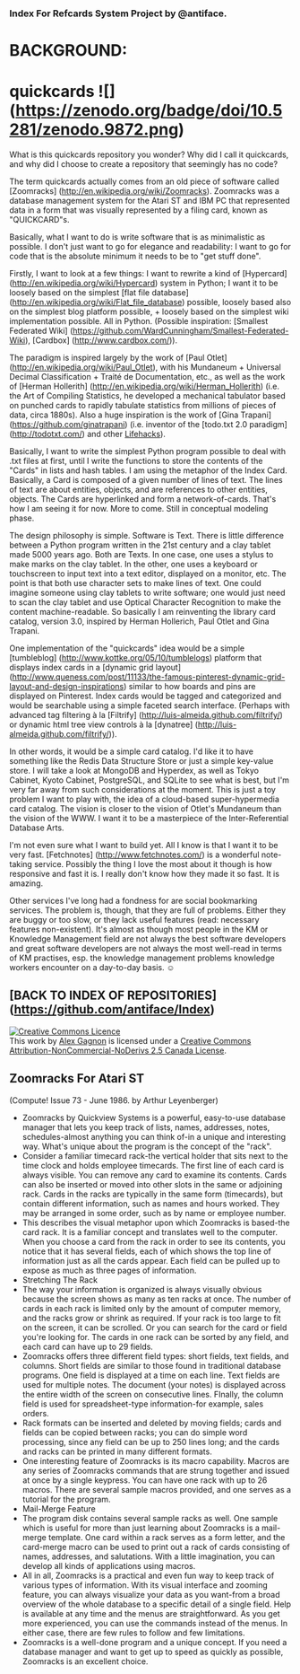 ### Index For Refcards System Project by @antiface.

# BACKGROUND:

quickcards ![] (https://zenodo.org/badge/doi/10.5281/zenodo.9872.png)
==========

What is this quickcards repository you wonder? Why did I call it quickcards, and why did I choose to create a repository that seemingly has no code?

The term quickcards actually comes from an old piece of software called [Zoomracks] (http://en.wikipedia.org/wiki/Zoomracks). Zoomracks was a database management system for the Atari ST and IBM PC that represented data in a form that was visually represented by a filing card, known as "QUICKCARD"s.

Basically, what I want to do is write software that is as minimalistic as possible. I don't just want to go for elegance and readability: I want to go for code that is the absolute minimum it needs to be to "get stuff done".

Firstly, I want to look at a few things: I want to rewrite a kind of [Hypercard] (http://en.wikipedia.org/wiki/Hypercard) system in Python; I want it to be loosely based on the simplest [flat file database] (http://en.wikipedia.org/wiki/Flat_file_database) possible, loosely based also on the simplest blog platform possible, + loosely based on the simplest wiki implementation possible. All in Python. (Possible inspiration: [Smallest Federated Wiki] (https://github.com/WardCunningham/Smallest-Federated-Wiki), [Cardbox] (http://www.cardbox.com/)).

The paradigm is inspired largely by the work of [Paul Otlet] (http://en.wikipedia.org/wiki/Paul_Otlet), with his Mundaneum + Universal Decimal Classification + Traité de Documentation, etc., as well as the work of [Herman Hollerith] (http://en.wikipedia.org/wiki/Herman_Hollerith) (i.e. the Art of Compiling Statistics, he developed a mechanical tabulator based on punched cards to rapidly tabulate statistics from millions of pieces of data, circa 1880s). Also a huge inspiration is the work of [Gina Trapani] (https://github.com/ginatrapani) (i.e. inventor of the [todo.txt 2.0 paradigm] (http://todotxt.com/) and other [Lifehacks](http://en.wikipedia.org/wiki/Lifehack)).

Basically, I want to write the simplest Python program possible to deal with .txt files at first, until I write the functions to store the contents of the "Cards" in lists and hash tables. I am using the metaphor of the Index Card. Basically, a Card is composed of a given number of lines of text. The lines of text are about entities, objects, and are references to other entities, objects. The Cards are hyperlinked and form a network-of-cards. That's how I am seeing it for now. More to come. Still in conceptual modeling phase.

The design philosophy is simple. Software is Text. There is little difference between a Python program written in the 21st century and a clay tablet made 5000 years ago. Both are Texts. In one case, one uses a stylus to make marks on the clay tablet. In the other, one uses a keyboard or touchscreen to input text into a text editor, displayed on a monitor, etc. The point is that both use character sets to make lines of text. One could imagine someone using clay tablets to write software; one would just need to scan the clay tablet and use Optical Character Recognition to make the content machine-readable. So basically I am reinventing the library card catalog, version 3.0, inspired by Herman Hollerich, Paul Otlet and Gina Trapani.

One implementation of the "quickcards" idea would be a simple [tumbleblog] (http://www.kottke.org/05/10/tumblelogs) platform that displays index cards in a [dynamic grid layout] (http://www.queness.com/post/11133/the-famous-pinterest-dynamic-grid-layout-and-design-inspirations) similar to how boards and pins are displayed on Pinterest. Index cards would be tagged and categorized and would be searchable using a simple faceted search interface. (Perhaps with advanced tag filtering à la [Filtrify] (http://luis-almeida.github.com/filtrify/) or dynamic html tree view controls à la [dynatree] (http://luis-almeida.github.com/filtrify/)).

In other words, it would be a simple card catalog. I'd like it to have something like the Redis Data Structure Store or just a simple key-value store. I will take a look at MongoDB and Hyperdex, as well as Tokyo Cabinet, Kyoto Cabinet, PostgreSQL, and SQLite to see what is best, but I'm very far away from such considerations at the moment. This is just a toy problem I want to play with, the idea of a cloud-based super-hypermedia card catalog. The vision is closer to the vision of Otlet's Mundaneum than the vision of the WWW. I want it to be a masterpiece of the Inter-Referential Database Arts.

I'm not even sure what I want to build yet. All I know is that I want it to be very fast. [Fetchnotes] (http://www.fetchnotes.com/) is a wonderful note-taking service. Possibly the thing I love the most about it though is how responsive and fast it is. I really don't know how they made it so fast. It is amazing.

Other services I've long had a fondness for are social bookmarking services. The problem is, though, that they are full of problems. Either they are buggy or too slow, or they lack useful features (read: necessary features non-existent). It's almost as though most people in the KM or Knowledge Management field are not always the best software developers and great software developers are not always the most well-read in terms of KM practises, esp. the knowledge management problems knowledge workers encounter on a day-to-day basis. :relaxed:

## [BACK TO INDEX OF REPOSITORIES] (https://github.com/antiface/Index)

<a rel="license" href="http://creativecommons.org/licenses/by-nc-nd/2.5/ca/deed.en_GB"><img alt="Creative Commons Licence" style="border-width:0" src="http://i.creativecommons.org/l/by-nc-nd/2.5/ca/80x15.png" /></a><br />This work by <a xmlns:cc="http://creativecommons.org/ns#" href="http://alexgagnon.com" property="cc:attributionName" rel="cc:attributionURL">Alex Gagnon</a> is licensed under a <a rel="license" href="http://creativecommons.org/licenses/by-nc-nd/2.5/ca/deed.en_GB">Creative Commons Attribution-NonCommercial-NoDerivs 2.5 Canada License</a>.

Zoomracks For Atari ST 
----------------------

(Compute! Issue 73 - June 1986. by Arthur Leyenberger)

* Zoomracks by Quickview Systems is a powerful, easy-to-use database manager that lets you keep track of lists, names, addresses, notes, schedules-almost anything you can think of-in a unique and interesting way. What's unique about the program is the concept of the "rack".
* Consider a familiar timecard rack-the vertical holder that sits next to the time clock and holds employee timecards. The first line of each card is always visible. You can remove any card to examine its contents. Cards can also be inserted or moved into other slots in the same or adjoining rack. Cards in the racks are typically in the same form (timecards), but contain different information, such as names and hours worked. They may be arranged in some order, such as by name or employee number.
* This describes the visual metaphor upon which Zoomracks is based-the card rack. It is a familiar concept and translates well to the computer. When you choose a card from the rack in order to see its contents, you notice that it has several fields, each of which shows the top line of information just as all the cards appear. Each field can be pulled up to expose as much as three pages of information.
* Stretching The Rack
* The way your information is organized is always visually obvious because the screen shows as many as ten racks at once. The number of cards in each rack is limited only by the amount of computer memory, and the racks grow or shrink as required. If your rack is too large to fit on the screen, it can be scrolled. Or you can search for the card or field you're looking for. The cards in one rack can be sorted by any field, and each card can have up to 29 fields.
* Zoomracks offers three different field types: short fields, text fields, and columns. Short fields are similar to those found in traditional database programs. One field is displayed at a time on each line. Text fields are used for multiple notes. The document (your notes) is displayed across the entire width of the screen on consecutive lines. FInally, the column field is used for spreadsheet-type information-for example, sales orders.
* Rack formats can be inserted and deleted by moving fields; cards and fields can be copied between racks; you can do simple word processing, since any field can be up to 250 lines long; and the cards and racks can be printed in many different formats.
* One interesting feature of Zoomracks is its macro capability. Macros are any series of Zoomracks commands that are strung together and issued at once by a single keypress. You can have one rack with up to 26 macros. There are several sample macros provided, and one serves as a tutorial for the program.
* Mail-Merge Feature
* The program disk contains several sample racks as well. One sample which is useful for more than just learning about Zoomracks is a mail-merge template. One card within a rack serves as a form letter, and the card-merge macro can be used to print out a rack of cards consisting of names, addresses, and salutations. With a little imagination, you can develop all kinds of applications using macros.
* All in all, Zoomracks is a practical and even fun way to keep track of various types of information. With its visual interface and zooming feature, you can always visualize your data as you want-from a broad overview of the whole database to a specific detail of a single field. Help is available at any time and the menus are straightforward. As you get more experienced, you can use the commands instead of the menus. In either case, there are few rules to follow and few limitations.
* Zoomracks is a well-done program and a unique concept. If you need a database manager and want to get up to speed as quickly as possible, Zoomracks is an excellent choice.
